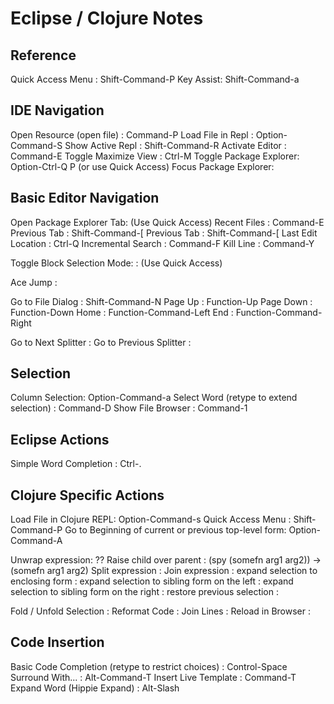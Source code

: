 # Eclipse / Clojure Notes

## Reference 

Quick Access Menu : Shift-Command-P
Key Assist: Shift-Command-a

## IDE Navigation 

Open Resource (open file) : Command-P
Load File in Repl : Option-Command-S
Show Active Repl : Shift-Command-R
Activate Editor : Command-E
Toggle Maximize View : Ctrl-M
Toggle Package Explorer: Option-Ctrl-Q P (or use Quick Access)
Focus Package Explorer:

## Basic Editor Navigation

Open Package Explorer Tab: (Use Quick Access)
Recent Files : Command-E
Previous Tab : Shift-Command-[ 
Previous Tab : Shift-Command-[ 
Last Edit Location : Ctrl-Q
Incremental Search : Command-F
Kill Line : Command-Y

Toggle Block Selection Mode: : (Use Quick Access)

Ace Jump : 

Go to File Dialog : Shift-Command-N
Page Up : Function-Up
Page Down : Function-Down 
Home : Function-Command-Left
End : Function-Command-Right
	
Go to Next Splitter : 
Go to Previous Splitter : 

## Selection

Column Selection: Option-Command-a
Select Word (retype to extend selection) : Command-D
Show File Browser : Command-1

## Eclipse Actions

Simple Word Completion : Ctrl-.

## Clojure Specific Actions

Load File in Clojure REPL: Option-Command-s
Quick Access Menu : Shift-Command-P
Go to Beginning of current or previous top-level form: Option-Command-A

Unwrap expression: ??
Raise child over parent : (spy (somefn arg1 arg2)) -> (somefn arg1 arg2)
Split expression :
Join expression :
expand selection to enclosing form : 
expand selection to sibling form on the left :
expand selection to sibling form on the right :
restore previous selection	:

Fold / Unfold Selection : 
Reformat Code : 
Join  Lines : 
Reload in Browser : 

## Code Insertion

Basic Code Completion (retype to restrict choices) : Control-Space
Surround With... : Alt-Command-T
Insert Live Template : Command-T
Expand Word (Hippie Expand) : Alt-Slash

